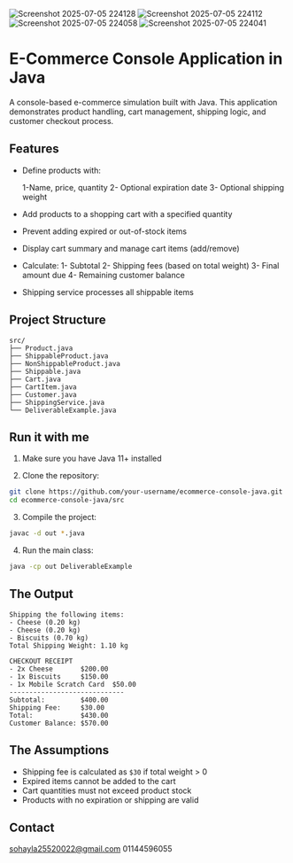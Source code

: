 ![Screenshot 2025-07-05 224128](https://github.com/user-attachments/assets/0dcad932-d397-4e22-8370-ce44158c73d4)
![Screenshot 2025-07-05 224112](https://github.com/user-attachments/assets/5cfc44c9-aee1-4a50-9168-197adc07028a)
![Screenshot 2025-07-05 224058](https://github.com/user-attachments/assets/0f42597c-57f8-4ea2-a261-58fe10544555)
![Screenshot 2025-07-05 224041](https://github.com/user-attachments/assets/9b6fa16a-345f-43a1-bb39-c13b92dbec90)
# E-Commerce Console Application in Java

A console-based e-commerce simulation built with Java. This application demonstrates product handling, cart management, shipping logic, and customer checkout process.

## Features

* Define products with:

  1-Name, price, quantity
  2- Optional expiration date
  3- Optional shipping weight
* Add products to a shopping cart with a specified quantity
* Prevent adding expired or out-of-stock items
* Display cart summary and manage cart items (add/remove)
* Calculate:
  1- Subtotal
  2- Shipping fees (based on total weight)
  3- Final amount due
  4- Remaining customer balance
* Shipping service processes all shippable items

## Project Structure

```
src/
├── Product.java
├── ShippableProduct.java
├── NonShippableProduct.java
├── Shippable.java
├── Cart.java
├── CartItem.java
├── Customer.java
├── ShippingService.java
└── DeliverableExample.java
```

## Run it with me 

1. Make sure you have Java 11+ installed

2. Clone the repository:

```bash
git clone https://github.com/your-username/ecommerce-console-java.git
cd ecommerce-console-java/src
```

3. Compile the project:

```bash
javac -d out *.java
```

4. Run the main class:

```bash
java -cp out DeliverableExample
```

## The Output

```
Shipping the following items:
- Cheese (0.20 kg)
- Cheese (0.20 kg)
- Biscuits (0.70 kg)
Total Shipping Weight: 1.10 kg

CHECKOUT RECEIPT
- 2x Cheese       $200.00
- 1x Biscuits     $150.00
- 1x Mobile Scratch Card  $50.00
-----------------------------
Subtotal:         $400.00
Shipping Fee:     $30.00
Total:            $430.00
Customer Balance: $570.00
```

## The Assumptions

* Shipping fee is calculated as `$30` if total weight > 0
* Expired items cannot be added to the cart
* Cart quantities must not exceed product stock
* Products with no expiration or shipping are valid

##  Contact
sohayla25520022@gmail.com
01144596055
